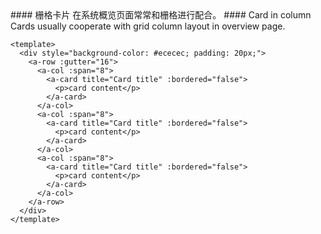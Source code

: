 <cn>
  #### 栅格卡片
  在系统概览页面常常和栅格进行配合。
</cn>

<us>
  #### Card in column
  Cards usually cooperate with grid column layout in overview page.
</us>

```vue
<template>
  <div style="background-color: #ececec; padding: 20px;">
    <a-row :gutter="16">
      <a-col :span="8">
        <a-card title="Card title" :bordered="false">
          <p>card content</p>
        </a-card>
      </a-col>
      <a-col :span="8">
        <a-card title="Card title" :bordered="false">
          <p>card content</p>
        </a-card>
      </a-col>
      <a-col :span="8">
        <a-card title="Card title" :bordered="false">
          <p>card content</p>
        </a-card>
      </a-col>
    </a-row>
  </div>
</template>
```
